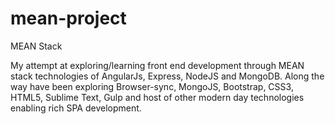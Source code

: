 # mean-project
MEAN Stack

My attempt at exploring/learning front end development through MEAN stack technologies of AngularJs, Express, NodeJS and MongoDB. Along the way have been exploring Browser-sync, MongoJS, Bootstrap, CSS3, HTML5, Sublime Text, Gulp and host of other modern day technologies enabling rich SPA development.
